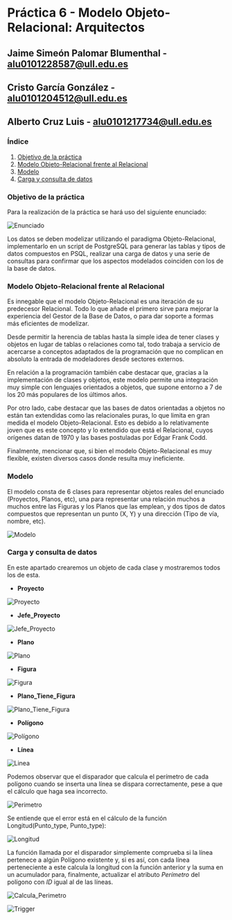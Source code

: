 # **Práctica 6 - Modelo Objeto-Relacional: Arquitectos**
## Jaime Simeón Palomar Blumenthal - alu0101228587@ull.edu.es
## Cristo García González - alu0101204512@ull.edu.es
## Alberto Cruz Luis - alu0101217734@ull.edu.es 


### **Índice**
1. [Objetivo de la práctica](#objetivo)
2. [Modelo Objeto-Relacional frente al Relacional](#ORvsR)
3. [Modelo](#modelo)
4. [Carga y consulta de datos](#datos)

### **Objetivo de la práctica** <a name="objetivo"/>

Para la realización de la práctica se hará uso del siguiente enunciado:

![Enunciado](2022-01-26-08-27-03.png)

Los datos se deben modelizar utilizando el paradigma Objeto-Relacional, implementarlo en un script de PostgreSQL para generar las tablas y tipos de datos compuestos en PSQL, realizar una carga de datos y una serie de consultas para confirmar que los aspectos modelados coinciden con los de la base de datos.


### **Modelo Objeto-Relacional frente al Relacional** <a name="ORvsR"/>

Es innegable que el modelo Objeto-Relacional es una iteración de su predecesor Relacional. Todo lo que añade el primero sirve para mejorar la experiencia del Gestor de la Base de Datos, o para dar soporte a formas más eficientes de modelizar.

Desde permitir la herencia de tablas hasta la simple idea de tener clases y objetos en lugar de tablas o relaciones como tal, todo trabaja a servicio de acercarse a conceptos adaptados de la programación que no complican en absoluto la entrada de modeladores desde sectores externos.

En relación a la programación también cabe destacar que, gracias a la implementación de clases y objetos, este modelo permite una integración muy simple con lenguajes orientados a objetos, que supone entorno a 7 de los 20 más populares de los últimos años.

Por otro lado, cabe destacar que las bases de datos orientadas a objetos no están tan extendidas como las relacionales puras, lo que limita en gran medida el modelo Objeto-Relacional. Esto es debido a lo relativamente joven que es este concepto y lo extendido que está el Relacional, cuyos orígenes datan de 1970 y las bases postuladas por Edgar Frank Codd.

Finalmente, mencionar que, si bien el modelo Objeto-Relacional es muy flexible, existen diversos casos donde resulta muy ineficiente.

### **Modelo** <a name="modelo"/>

El modelo consta de 6 clases para representar objetos reales del enunciado (Proyectos, Planos, etc), una para representar una relación muchos a muchos entre las Figuras y los Planos que las emplean, y dos tipos de datos compuestos que representan un punto (X, Y) y una dirección (Tipo de vía, nombre, etc).

![Modelo](Práctica_OR.drawio.png)

### **Carga y consulta de datos** <a name="datos"/>
En este apartado crearemos un objeto de cada clase y mostraremos todos los de esta.

* **Proyecto**

![Proyecto](2022-01-26-12-35-27.png)

* **Jefe_Proyecto**

![Jefe_Proyecto](2022-01-26-12-37-23.png)

* **Plano**

![Plano](2022-01-26-12-38-56.png)

* **Figura**

![Figura](2022-01-26-12-40-33.png)

* **Plano_Tiene_Figura**

![Plano_Tiene_Figura](2022-01-26-12-41-31.png)

* **Polígono**

![Polígono](2022-01-26-12-43-03.png)

* **Línea**

![Linea](2022-01-26-12-46-37.png)

Podemos observar que el disparador que calcula el perímetro de cada polígono cuando se inserta una línea se dispara correctamente, pese a que el cálculo que haga sea incorrecto.

![Perimetro](2022-01-26-12-48-23.png)

Se entiende que el error está en el cálculo de la función Longitud(Punto_type, Punto_type):

![Longitud](2022-01-26-12-49-51.png)

La función llamada por el disparador simplemente comprueba si la línea pertenece a algún Polígono existente y, si es así, con cada línea perteneciente a este calcula la longitud con la función anterior y la suma en un acumulador para, finalmente, actualizar el atributo _Perímetro_ del polígono con _ID_ igual al de las líneas.

![Calcula_Perimetro](2022-01-26-12-52-14.png)

![Trigger](2022-01-26-12-52-38.png)